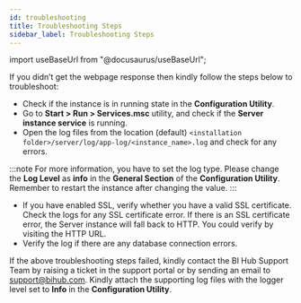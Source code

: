 ```yaml
---
id: troubleshooting
title: Troubleshooting Steps
sidebar_label: Troubleshooting Steps
---
```


import useBaseUrl from "@docusaurus/useBaseUrl";

If you didn’t get the webpage response then kindly follow the steps below to troubleshoot:

* Check if the instance is in running state in the **Configuration Utility**.
* Go to **Start > Run > Services.msc** utility, and check if the **Server instance service** is running.
* Open the log files from the location (default) `<installation folder>/server/log/app-log/<instance_name>.log` and check for any errors.

:::note
For more information, you have to set the log type. Please change the **Log Level** as **info** in the **General Section** of the **Configuration Utility**.
Remember to restart the instance after changing the value.
:::

* If you have enabled SSL, verify whether you have a valid SSL certificate. Check the logs for any SSL certificate error. If there is an SSL certificate error, the Server instance will fall back to HTTP. You could verify by visiting the HTTP URL.
* Verify the log if there are any database connection errors.

If the above troubleshooting steps failed, kindly contact the BI Hub Support Team by raising a ticket in the support portal or by sending an email to support@bihub.com. Kindly attach the supporting log files with the logger level set to **Info** in the **Configuration Utility**.
